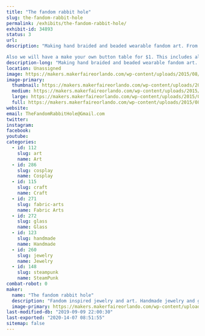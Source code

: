```yaml
---
title: "The fandom rabbit hole"
slug: the-fandom-rabbit-hole
permalink: /exhibits/the-fandom-rabbit-hole/
exhibit-id: 34893
status: 3
url: 
description: "Making hand braided and beaded wearable fandom art. From necklaces,  earrings and headbands to painted glass pieces of art. 

Also we will have a make your own button table for $1. This includes all the supplies needed to make wearable art, while you wait. "
description-long: "Making hand braided and beaded wearable fandom art. From necklaces,  earrings and headbands to painted glass pieces. Featuring designs and creations inspired by our favorite books,movies,games and stories. Featuring wizard pieces, steam punk and sea life."
location: Unassigned
image: https://makers.makerfaireorlando.com/wp-content/uploads/2015/08/IMG_57301-1024x768.jpg
image-primary:
  thumbnail: https://makers.makerfaireorlando.com/wp-content/uploads/2015/08/IMG_57301-150x150.jpg
  medium: https://makers.makerfaireorlando.com/wp-content/uploads/2015/08/IMG_57301-300x225.jpg
  large: https://makers.makerfaireorlando.com/wp-content/uploads/2015/08/IMG_57301-1024x768.jpg
  full: https://makers.makerfaireorlando.com/wp-content/uploads/2015/08/IMG_57301.jpg
website: 
email: TheFandomRabbitHole@Gmail.com
twitter: 
instagram: 
facebook: 
youtube: 
categories:
  - id: 112
    slug: art
    name: Art
  - id: 286
    slug: cosplay
    name: Cosplay
  - id: 115
    slug: craft
    name: Craft
  - id: 271
    slug: fabric-arts
    name: Fabric Arts
  - id: 272
    slug: glass
    name: Glass
  - id: 123
    slug: handmade
    name: Handmade
  - id: 260
    slug: jewelry
    name: Jewelry
  - id: 148
    slug: steampunk
    name: SteamPunk
combat-robot: 0
maker:
  name: "The fandom rabbit hole"
  description: "Fandom inspired jewelry and art. Handmade jewelry and glass paintings inspired by the love of our favorite stories. Using art to express creativity every day. "
  image-primary: https://makers.makerfaireorlando.com/wp-content/uploads/2015/08/interweb.png
last-modified-db: "2019-09-09 22:00:30"
last-exported: "2020-14-07 08:51:55"
sitemap: false
---
```

